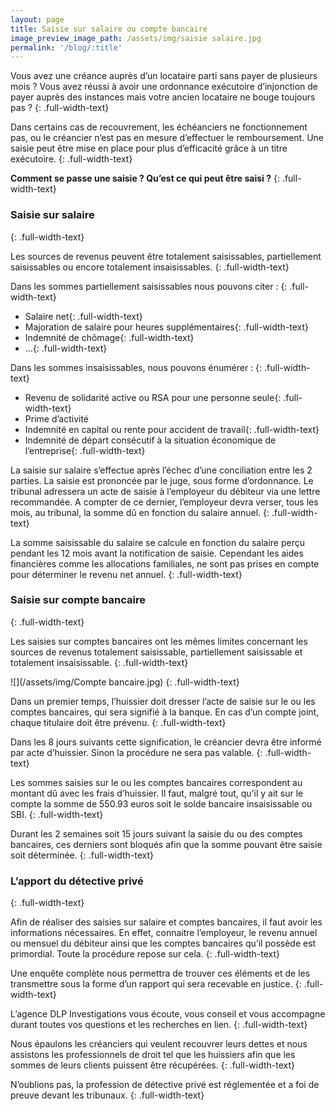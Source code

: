 ```yaml
---
layout: page
title: Saisie sur salaire ou compte bancaire
image_preview_image_path: /assets/img/saisie salaire.jpg
permalink: '/blog/:title'
---
```


Vous avez une créance auprès d’un locataire parti sans payer de plusieurs mois ? Vous avez réussi à avoir une ordonnance exécutoire d’injonction de payer auprès des instances mais votre ancien locataire ne bouge toujours pas ?
{: .full-width-text}

Dans certains cas de recouvrement, les échéanciers ne fonctionnement pas, ou le créancier n’est pas en mesure d’effectuer le remboursement. Une saisie peut être mise en place pour plus d’efficacité grâce à un titre exécutoire.
{: .full-width-text}

**Comment se passe une saisie ? Qu’est ce qui peut être saisi ?**
{: .full-width-text}

### Saisie sur salaire
{: .full-width-text}

Les sources de revenus peuvent être totalement saisissables, partiellement saisissables ou encore totalement insaisissables.
{: .full-width-text}

Dans les sommes partiellement saisissables nous pouvons citer :
{: .full-width-text}

* Salaire net{: .full-width-text}
* Majoration de salaire pour heures supplémentaires{: .full-width-text}
* Indemnité de chômage{: .full-width-text}
* …{: .full-width-text}

Dans les sommes insaisissables, nous pouvons énumérer :
{: .full-width-text}

* Revenu de solidarité active ou RSA pour une personne seule{: .full-width-text}
* Prime d’activité
* Indemnité en capital ou rente pour accident de travail{: .full-width-text}
* Indemnité de départ consécutif à la situation économique de l’entreprise{: .full-width-text}

La saisie sur salaire s’effectue après l’échec d’une conciliation entre les 2 parties. La saisie est prononcée par le juge, sous forme d’ordonnance. Le tribunal adressera un acte de saisie à l’employeur du débiteur via une lettre recommandée. A compter de ce dernier, l’employeur devra verser, tous les mois, au tribunal, la somme dû en fonction du salaire annuel.
{: .full-width-text}

La somme saisissable du salaire se calcule en fonction du salaire perçu pendant les 12 mois avant la notification de saisie. Cependant les aides financières comme les allocations familiales, ne sont pas prises en compte pour déterminer le revenu net annuel.
{: .full-width-text}

### Saisie sur compte bancaire
{: .full-width-text}

Les saisies sur comptes bancaires ont les mêmes limites concernant les sources de revenus totalement saisissable, partiellement saisissable et totalement insaisissable.
{: .full-width-text}

![](/assets/img/Compte bancaire.jpg)
{: .full-width-text}

Dans un premier temps, l’huissier doit dresser l’acte de saisie sur le ou les comptes bancaires, qui sera signifié à la banque. En cas d’un compte joint, chaque titulaire doit être prévenu.
{: .full-width-text}

Dans les 8 jours suivants cette signification, le créancier devra être informé par acte d’huissier. Sinon la procédure ne sera pas valable.
{: .full-width-text}

Les sommes saisies sur le ou les comptes bancaires correspondent au montant dû avec les frais d’huissier. Il faut, malgré tout, qu’il y ait sur le compte la somme de 550.93 euros soit le solde bancaire insaisissable ou SBI.
{: .full-width-text}

Durant les 2 semaines soit 15 jours suivant la saisie du ou des comptes bancaires, ces derniers sont bloqués afin que la somme pouvant être saisie soit déterminée.
{: .full-width-text}

### L’apport du détective privé
{: .full-width-text}

Afin de réaliser des saisies sur salaire et comptes bancaires, il faut avoir les informations nécessaires. En effet, connaitre l’employeur, le revenu annuel ou mensuel du débiteur ainsi que les comptes bancaires qu’il possède est primordial. Toute la procédure repose sur cela.
{: .full-width-text}

Une enquête complète nous permettra de trouver ces éléments et de les transmettre sous la forme d’un rapport qui sera recevable en justice.
{: .full-width-text}

L’agence DLP Investigations vous écoute, vous conseil et vous accompagne durant toutes vos questions et les recherches en lien.
{: .full-width-text}

Nous épaulons les créanciers qui veulent recouvrer leurs dettes et nous assistons les professionnels de droit tel que les huissiers afin que les sommes de leurs clients puissent être récupérées.
{: .full-width-text}

N’oublions pas, la profession de détective privé est réglementée et a foi de preuve devant les tribunaux.
{: .full-width-text}